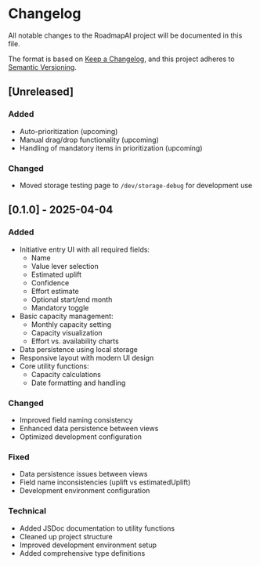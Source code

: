 # Changelog

All notable changes to the RoadmapAI project will be documented in this file.

The format is based on [Keep a Changelog](https://keepachangelog.com/en/1.0.0/),
and this project adheres to [Semantic Versioning](https://semver.org/spec/v2.0.0.html).

## [Unreleased]
### Added
- Auto-prioritization (upcoming)
- Manual drag/drop functionality (upcoming)
- Handling of mandatory items in prioritization (upcoming)

### Changed
- Moved storage testing page to `/dev/storage-debug` for development use

## [0.1.0] - 2025-04-04
### Added
- Initiative entry UI with all required fields:
  - Name
  - Value lever selection
  - Estimated uplift
  - Confidence
  - Effort estimate
  - Optional start/end month
  - Mandatory toggle
- Basic capacity management:
  - Monthly capacity setting
  - Capacity visualization
  - Effort vs. availability charts
- Data persistence using local storage
- Responsive layout with modern UI design
- Core utility functions:
  - Capacity calculations
  - Date formatting and handling

### Changed
- Improved field naming consistency
- Enhanced data persistence between views
- Optimized development configuration

### Fixed
- Data persistence issues between views
- Field name inconsistencies (uplift vs estimatedUplift)
- Development environment configuration

### Technical
- Added JSDoc documentation to utility functions
- Cleaned up project structure
- Improved development environment setup
- Added comprehensive type definitions 